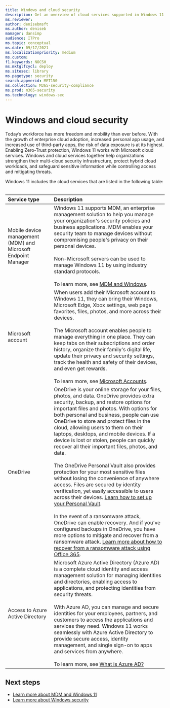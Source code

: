 ```yaml
---
title: Windows and cloud security
description: Get an overview of cloud services supported in Windows 11 and Windows 10
ms.reviewer: 
author: denisebmsft
ms.author: deniseb
manager: dansimp 
audience: ITPro
ms.topic: conceptual
ms.date: 09/17/2021
ms.localizationpriority: medium
ms.custom: 
f1.keywords: NOCSH 
ms.mktglfcycl: deploy
ms.sitesec: library
ms.pagetype: security
search.appverid: MET150 
ms.collection: M365-security-compliance
ms.prod: m365-security
ms.technology: windows-sec
---
```


# Windows and cloud security

Today’s workforce has more freedom and mobility than ever before. With the growth of enterprise cloud adoption, increased personal app usage, and increased use of third-party apps, the risk of data exposure is at its highest. Enabling Zero-Trust protection, Windows 11 works with Microsoft cloud services. Windows and cloud services together help organizations strengthen their multi-cloud security infrastructure, protect hybrid cloud workloads, and safeguard sensitive information while controlling access and mitigating threats. 

Windows 11 includes the cloud services that are listed in the following table:<br/><br/>

| Service type | Description |
|:---|:---|
| Mobile device management (MDM) and Microsoft Endpoint Manager | Windows 11 supports MDM, an enterprise management solution to help you manage your organization's security policies and business applications. MDM enables your security team to manage devices without compromising people's privacy on their personal devices.<br/><br/>Non-Microsoft servers can be used to manage Windows 11 by using industry standard protocols.<br/><br/>To learn more, see [MDM and Windows](../client-management/mdm/index.md). |
| Microsoft account | When users add their Microsoft account to Windows 11, they can bring their Windows, Microsoft Edge, Xbox settings, web page favorites, files, photos, and more across their devices. <br/><br/>The Microsoft account enables people to manage everything in one place. They can keep tabs on their subscriptions and order history, organize their family's digital life, update their privacy and security settings, track the health and safety of their devices, and even get rewards. <br/><br/>To learn more, see [Microsoft Accounts](identity-protection/access-control/microsoft-accounts.md).|
| OneDrive | OneDrive is your online storage for your files, photos, and data. OneDrive provides extra security, backup, and restore options for important files and photos. With options for both personal and business, people can use OneDrive to store and protect files in the cloud, allowing users to them on their laptops, desktops, and mobile devices. If a device is lost or stolen, people can quickly recover all their important files, photos, and data. <br/><br/>The OneDrive Personal Vault also provides protection for your most sensitive files without losing the convenience of anywhere access. Files are secured by identity verification, yet easily accessible to users across their devices. [Learn how to set up your Personal Vault](https://support.microsoft.com/office/protect-your-onedrive-files-in-personal-vault-6540ef37-e9bf-4121-a773-56f98dce78c4). <br/><br/>In the event of a ransomware attack, OneDrive can enable recovery. And if you’ve configured backups in OneDrive, you have more options to mitigate and recover from a ransomware attack. [Learn more about how to recover from a ransomware attack using Office 365](/microsoft-365/security/office-365-security/recover-from-ransomware). |
| Access to Azure Active Directory | Microsoft Azure Active Directory (Azure AD) is a complete cloud identity and access management solution for managing identities and directories, enabling access to applications, and protecting identities from security threats.<br/><br/>With Azure AD, you can manage and secure identities for your employees, partners, and customers to access the applications and services they need. Windows 11 works seamlessly with Azure Active Directory to provide secure access, identity management, and single sign-on to apps and services from anywhere.<br/><br/>To learn more, see [What is Azure AD?](/azure/active-directory/fundamentals/active-directory-whatis) |

## Next steps

- [Learn more about MDM and Windows 11](mdm-windows.md)
- [Learn more about Windows security](index.yml)